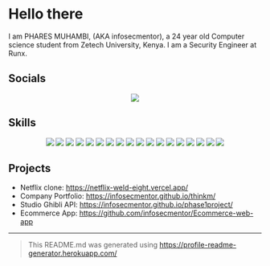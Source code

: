 
                
# Hello there

I am PHARES MUHAMBI, (AKA infosecmentor), a 24 year old Computer science  student from Zetech University, Kenya. I am a Security Engineer at Runx.


## Socials

<div align='center'>
<a href='https://medium.com/@muhambiphares' target='_blank'><img src='https://img.shields.io/badge/Medium-12100E?style=for-the-badge&logo=medium&logoColor=white'></a>
</div>


## Skills

<div align='center'>
<img src='https://img.shields.io/badge/Bootstrap-563D7C?style=for-the-badge&logo=bootstrap&logoColor=white'>
<img src='https://img.shields.io/badge/Canva-%2300C4CC.svg?&style=for-the-badge&logo=Canva&logoColor=white'>
<img src='https://img.shields.io/badge/CSS3-1572B6?style=for-the-badge&logo=css3&logoColor=white'>
<img src='https://img.shields.io/badge/Django-092E20?style=for-the-badge&logo=django&logoColor=green'>
<img src='https://img.shields.io/badge/Figma-F24E1E?style=for-the-badge&logo=figma&logoColor=white'>
<img src='https://img.shields.io/badge/GIT-E44C30?style=for-the-badge&logo=git&logoColor=white'>
<img src='https://img.shields.io/badge/Go-00ADD8?style=for-the-badge&logo=go&logoColor=white'>
<img src='https://img.shields.io/badge/Google_Cloud-4285F4?style=for-the-badge&logo=google-cloud&logoColor=white'>
<img src='https://img.shields.io/badge/HTML5-E34F26?style=for-the-badge&logo=html5&logoColor=white'>
<img src='https://img.shields.io/badge/JavaScript-323330?style=for-the-badge&logo=javascript&logoColor=F7DF1E'>
<img src='https://img.shields.io/badge/Linux-FCC624?style=for-the-badge&logo=linux&logoColor=black'>
<img src='https://img.shields.io/badge/Markdown-000000?style=for-the-badge&logo=markdown&logoColor=white'>
<img src='https://img.shields.io/badge/MySQL-005C84?style=for-the-badge&logo=mysql&logoColor=white'>
<img src='https://img.shields.io/badge/next.js-000000?style=for-the-badge&logo=nextdotjs&logoColor=white'>
<img src='https://img.shields.io/badge/Node.js-339933?style=for-the-badge&logo=nodedotjs&logoColor=white'>
<img src='https://img.shields.io/badge/Python-FFD43B?style=for-the-badge&logo=python&logoColor=blue'>
<img src='https://img.shields.io/badge/React-20232A?style=for-the-badge&logo=react&logoColor=61DAFB'>
<img src='https://img.shields.io/badge/Tailwind_CSS-38B2AC?style=for-the-badge&logo=tailwind-css&logoColor=white'>
</div>


## Projects

- Netflix clone: <a href='https://netflix-weld-eight.vercel.app/' target='_blank'>https://netflix-weld-eight.vercel.app/</a>
- Company Portfolio: <a href='https://infosecmentor.github.io/thinkm/' target='_blank'>https://infosecmentor.github.io/thinkm/</a>
- Studio Ghibli API: <a href='https://infosecmentor.github.io/phase1project/' target='_blank'>https://infosecmentor.github.io/phase1project/</a>
- Ecommerce App: <a href='https://github.com/infosecmentor/Ecommerce-web-app' target='_blank'>https://github.com/infosecmentor/Ecommerce-web-app</a>



---
 > This README.md was generated using <a href='https://profile-readme-generator.herokuapp.com/' target='_blank'>https://profile-readme-generator.herokuapp.com/</a>
            
